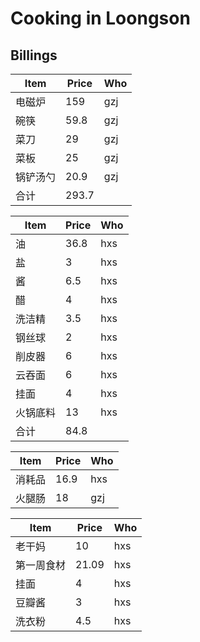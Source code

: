 # Cooking in Loongson
## Billings

| Item   | Price    | Who  |
| ---- | ----- | ---- |
| 电磁炉  | 159   | gzj  |
| 碗筷   | 59.8  | gzj  |
| 菜刀   | 29    | gzj  |
| 菜板   | 25    | gzj  |
| 锅铲汤勺 | 20.9  | gzj  |
| 合计   | 293.7 |      |

| Item   | Price   | Who  |
| ---- | ---- | ---- |
| 油    | 36.8 | hxs  |
| 盐    | 3    | hxs  |
| 酱    | 6.5  | hxs  |
| 醋    | 4    | hxs  |
| 洗洁精  | 3.5  | hxs  |
| 钢丝球  | 2    | hxs  |
| 削皮器  | 6    | hxs  |
| 云吞面  | 6    | hxs  |
| 挂面   | 4    | hxs  |
| 火锅底料 | 13   | hxs  |
| 合计   | 84.8 |      |


| Item   | Price   | Who  |
| ---- | ---- | ---- |
|  消耗品| 16.9| hxs|     
|火腿肠| 18| gzj|



| Item   | Price   | Who  |
| ---- | ---- | ---- |
| 老干妈   | 10    | hxs  |
| 第一周食材 | 21.09  | hxs  |
| 挂面    | 4     | hxs  |
| 豆瓣酱   | 3     | hxs  |
| 洗衣粉   | 4.5   | hxs  |


